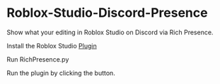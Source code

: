 # Roblox-Studio-Discord-Presence

Show what your editing in Roblox Studio on Discord via Rich Presence.

Install the Roblox Studio [Plugin](https://www.roblox.com/library/11265229503/Roblox-Studio-Rich-Presence)

Run RichPresence.py

Run the plugin by clicking the button.
